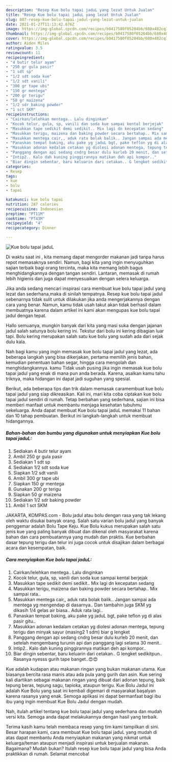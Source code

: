 ```yaml
---
description: "Resep Kue bolu tapai jaduL yang lezat Untuk Jualan"
title: "Resep Kue bolu tapai jaduL yang lezat Untuk Jualan"
slug: 807-resep-kue-bolu-tapai-jadul-yang-lezat-untuk-jualan
date: 2021-01-27T11:13:42.676Z
image: https://img-global.cpcdn.com/recipes/b0417580f05204bb/680x482cq70/kue-bolu-tapai-jadul-foto-resep-utama.jpg
thumbnail: https://img-global.cpcdn.com/recipes/b0417580f05204bb/680x482cq70/kue-bolu-tapai-jadul-foto-resep-utama.jpg
cover: https://img-global.cpcdn.com/recipes/b0417580f05204bb/680x482cq70/kue-bolu-tapai-jadul-foto-resep-utama.jpg
author: Aiden Miles
ratingvalue: 3.5
reviewcount: 11
recipeingredient:
- "4 butir telur ayam"
- "250 gr gula pasir"
- "1 sdt sp"
- "1/2 sdt soda kue"
- "1/2 sdt vanili"
- "300 gr tape ubi"
- "150 gr mentega"
- "200 gr terigu"
- "50 gr maizena"
- "1/2 sdr baking powder"
- "1 sct SKM"
recipeinstructions:
- "Cairkan/lelehkan mentega.. Lalu dinginkan"
- "Kocok telur, gula, sp, vanili dan soda kue sampai kental berjejak"
- "Masukkan tape sedikit demi sedikit.. Mix lagi dn kecepatan sedang"
- "Masukkan terigu, maizena dan baking powder secara bertahap.. Mix sampai rata.."
- "Masukkan mentega cair,, aduk rata bolak balik.. Jangan sampai ada mentega yg mengendap di dasarnya.. Dan tambahin juga SKM yg dikasih 1/4 gelas air biasa.. Aduk rata lagi.."
- "Panaskan tempat baking, aku pake yg jaduL bgt, pake teflon yg di alas pasir gitu.."
- "Masukkan adonan kedalam cetakan yg diolesi adonan mentega, tepung terigu dan minyak sayur (masing2 1 sdm) biar g lengket"
- "Panggang dengan api sedang cndrg besar dulu kurleb 20 menit, dan setelah mengembang turunin api dan panggang lagi selama 30 menit.."
- "Intip2.. Kalo dah kuning pinggirannya matikan deh api kompor.."
- "Biar dingin sebentar, baru keluarin dari cetakan.. G lengket sedikitpun.. Rasanya nyesss gurih tape banget..😍😍"
categories:
- Resep
tags:
- kue
- bolu
- tapai

katakunci: kue bolu tapai 
nutrition: 287 calories
recipecuisine: Indonesian
preptime: "PT11M"
cooktime: "PT43M"
recipeyield: "4"
recipecategory: Dinner

---
```



![Kue bolu tapai jaduL](https://img-global.cpcdn.com/recipes/b0417580f05204bb/680x482cq70/kue-bolu-tapai-jadul-foto-resep-utama.jpg)

Di waktu  saat ini , kita memang dapat mengorder makanan jadi tanpa harus repot memasaknya sendiri. Namun, bagi kita yang ingin menyuguhkan sajian terbaik bagi orang tercinta, maka kita memang lebih bagus menghidangkannya dengan tangan sendiri. Lantaran, memasak di rumah lebih higienis dan juga dapat menyesuaikan dengan selera keluarga.

Jika anda sedang mencari inspirasi cara membuat kue bolu tapai jadul yang lezat dan sederhana,maka di sinilah tempatnya. Resep kue bolu tapai jadul  sebenarnya tidak sulit untuk dilakukan jika anda mengerjakannya dengan cara yang benar. Namun, kamu tidak usah takut akan tidak berhasil dalam membuatnya 
karena dalam artikel ini kami akan mengupas kue bolu tapai jadul dengan tepat.  

Hallo semuanya, mungkin banyak dari kita yang masi suka dengan jajanan jadul salah satunya bolu kering ini. Tekstur dari bolu ini kering dibagian luar tapi. Bolu kering merupakan salah satu kue bolu yang sudah ada dari sejak dulu kala.

Nah bagi kamu yang ingin memasak kue bolu tapai jadul yang lezat, ada beberapa langkah yang bisa dikerjakan, pertama memilih jenis bahan, kemudian penentuan bahan segar, hingga cara mengolah dan menghidangkannya. kamu Tidak usah pusing jika ingin memasak kue bolu tapai jadul yang enak di mana pun anda berada. Karena, asalkan kamu  tahu triknya, maka hidangan ini dapat jadi suguhan yang spesial.

Berikut, ada beberapa tips dan trik dalam memasak caramembuat kue bolu tapai jadul yang siap dikreasikan. Kali ini, mari kita coba ciptakan kue bolu tapai jadul sendiri di rumah. Tetap berbahan yang sederhana, sajian ini bisa memberi manfaat untuk membantu menjaga kesehatan tubuhmu sekeluarga. Anda dapat membuat Kue bolu tapai jaduL memakai 11 bahan dan 10 tahap pembuatan. Berikut ini langkah-langkah untuk membuat hidangannya.

<!--inarticleads1-->

##### Bahan-bahan dan bumbu yang digunakan untuk menyiapkan Kue bolu tapai jaduL:

1. Sediakan 4 butir telur ayam
1. Ambil 250 gr gula pasir
1. Sediakan 1 sdt sp
1. Sediakan 1/2 sdt soda kue
1. Siapkan 1/2 sdt vanili
1. Ambil 300 gr tape ubi
1. Siapkan 150 gr mentega
1. Gunakan 200 gr terigu
1. Siapkan 50 gr maizena
1. Sediakan 1/2 sdr baking powder
1. Ambil 1 sct SKM


JAKARTA, KOMPAS.com - Bolu jadul atau bolu dengan rasa yang tak lekang oleh waktu disukai banyak orang. Salah satu varian bolu jadul yang banyak penggemar adalah Bolu Tape Keju. Kue Bolu kukus merupakan salah satu jenis kue yang paling banyak dibuat dan dikenal oleh masyarakat karena bahan dan cara pembuatannya yang mudah dan praktis. Kue berbahan dasar tepung terigu dan telur ini juga cocok untuk disajikan dalam berbagai acara dan kesempatan, baik. 

<!--inarticleads2-->

##### Cara menyiapkan Kue bolu tapai jaduL:

1. Cairkan/lelehkan mentega.. Lalu dinginkan
1. Kocok telur, gula, sp, vanili dan soda kue sampai kental berjejak
1. Masukkan tape sedikit demi sedikit.. Mix lagi dn kecepatan sedang
1. Masukkan terigu, maizena dan baking powder secara bertahap.. Mix sampai rata..
1. Masukkan mentega cair,, aduk rata bolak balik.. Jangan sampai ada mentega yg mengendap di dasarnya.. Dan tambahin juga SKM yg dikasih 1/4 gelas air biasa.. Aduk rata lagi..
1. Panaskan tempat baking, aku pake yg jaduL bgt, pake teflon yg di alas pasir gitu..
1. Masukkan adonan kedalam cetakan yg diolesi adonan mentega, tepung terigu dan minyak sayur (masing2 1 sdm) biar g lengket
1. Panggang dengan api sedang cndrg besar dulu kurleb 20 menit, dan setelah mengembang turunin api dan panggang lagi selama 30 menit..
1. Intip2.. Kalo dah kuning pinggirannya matikan deh api kompor..
1. Biar dingin sebentar, baru keluarin dari cetakan.. G lengket sedikitpun.. Rasanya nyesss gurih tape banget..😍😍


Kue adalah kudapan atau makanan ringan yang bukan makanan utama. Kue biasanya bercita rasa manis atau ada pula yang gurih dan asin. Kue sering kali diartikan sebagai makanan ringan yang dibuat dari adonan tepung, baik tepung beras, tepung sagu, tapioka, ataupun terigu. Kue Bolu Jadul ini adalah Kue Bolu yang saat ini kembali digemari di masyarakat başalyan karena rasanya yang enak. Semoga aplikasi ini dapat bermanfaat bagi ibu ibu yang ingin membuat Kue Bolu Jadul dengan mudah. 

Nah, itulah artikel tentang  kue bolu tapai jadul  yang sederhana dan mudah versi kita. Semoga anda dapat melakukannya dengan hasil yang terbaik. 

Terima kasih kamu telah membaca resep yang tim kami tampilkan di sini. Besar harapan kami, cara membuat  Kue bolu tapai jaduL yang mudah di atas dapat membantu Anda menyiapkan makanan yang nikmat untuk keluarga/teman ataupun menjadi inspirasi untuk berjualan makanan. Bagaimana? Mudah bukan? Itulah resep kue bolu tapai jadul yang bisa Anda praktikkan di rumah. Selamat mencoba!


